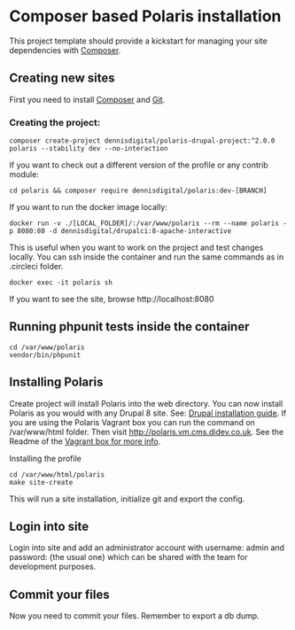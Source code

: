 # Composer based Polaris installation

This project template should provide a kickstart for managing your site dependencies with [Composer](https://getcomposer.org/).

## Creating new sites

First you need to install [Composer](https://getcomposer.org/doc/00-intro.md#installation-linux-unix-osx) and [Git](https://git-scm.com).

### Creating the project:

```
composer create-project dennisdigital/polaris-drupal-project:^2.0.0 polaris --stability dev --no-interaction
```

If you want to check out a different version of the profile or any contrib module:

```
cd polaris && composer require dennisdigital/polaris:dev-[BRANCH]
```

If you want to run the docker image locally:

```
docker run -v ./[LOCAL_FOLDER]/:/var/www/polaris --rm --name polaris -p 8080:80 -d dennisdigital/drupalci:8-apache-interactive
```
This is useful when you want to work on the project and test changes locally. You can ssh inside the container and run the same commands
as in .circleci folder.

```
docker exec -it polaris sh
```

If you want to see the site, browse http://localhost:8080

## Running phpunit tests inside the container
```
cd /var/www/polaris
vendor/bin/phpunit
```

## Installing Polaris

Create project will install Polaris into the web directory. You can now install Polaris as you would with any Drupal 8 site. See: [Drupal installation guide](https://www.drupal.org/node/1839310).
If you are using the Polaris Vagrant box you can run the command on /var/www/html folder. Then visit http://polaris.vm.cms.didev.co.uk.
See the Readme of the [Vagrant box for more info](https://github.com/dennisinteractive/polaris-ansible).

Installing the profile
```
cd /var/www/html/polaris
make site-create
```

This will run a site installation, initialize git and export the config.

## Login into site

Login into site and add an administrator account with username: admin and password: {the usual one} which can be shared with the team for development purposes.

## Commit your files

Now you need to commit your files. Remember to export a db dump.


